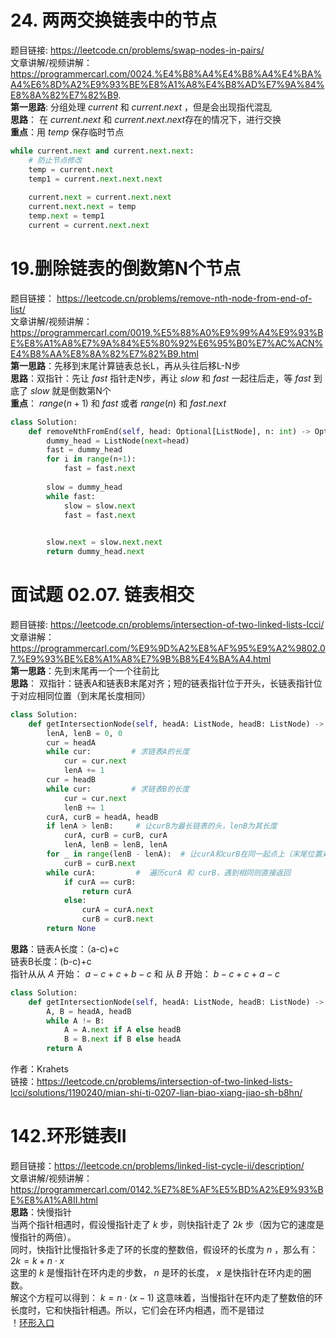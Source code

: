 # 24. 两两交换链表中的节点 

题目链接:  https://leetcode.cn/problems/swap-nodes-in-pairs/  
文章讲解/视频讲解： https://programmercarl.com/0024.%E4%B8%A4%E4%B8%A4%E4%BA%A4%E6%8D%A2%E9%93%BE%E8%A1%A8%E4%B8%AD%E7%9A%84%E8%8A%82%E7%82%B9.  
**第一思路**: 分组处理 $current$ 和 $current.next$ ，但是会出现指代混乱  
**思路**： 在 $current.next$ 和 $current.next.next$存在的情况下，进行交换  
**重点**：用 $temp$ 保存临时节点  
```Python
while current.next and current.next.next:
    # 防止节点修改
    temp = current.next  
    temp1 = current.next.next.next
    
    current.next = current.next.next
    current.next.next = temp
    temp.next = temp1
    current = current.next.next
```

 # 19.删除链表的倒数第N个节点  

题目链接： https://leetcode.cn/problems/remove-nth-node-from-end-of-list/  
文章讲解/视频讲解：https://programmercarl.com/0019.%E5%88%A0%E9%99%A4%E9%93%BE%E8%A1%A8%E7%9A%84%E5%80%92%E6%95%B0%E7%AC%ACN%E4%B8%AA%E8%8A%82%E7%82%B9.html  
**第一思路**：先移到末尾计算链表总长L，再从头往后移L-N步  
**思路**：双指针：先让 $fast$ 指针走N步，再让 $slow$ 和 $fast$ 一起往后走，等 $fast$ 到底了 $slow$ 就是倒数第N个  
**重点**： $range(n+1)$  和 $fast$ 或者 $range(n)$ 和 $fast.next$  
         
```Python
class Solution:
    def removeNthFromEnd(self, head: Optional[ListNode], n: int) -> Optional[ListNode]:
        dummy_head = ListNode(next=head)
        fast = dummy_head
        for i in range(n+1):
            fast = fast.next
        
        slow = dummy_head
        while fast:
            slow = slow.next
            fast = fast.next
            

        slow.next = slow.next.next
        return dummy_head.next
```


 # 面试题 02.07. 链表相交  

题目链接: https://leetcode.cn/problems/intersection-of-two-linked-lists-lcci/  
文章讲解：https://programmercarl.com/%E9%9D%A2%E8%AF%95%E9%A2%9802.07.%E9%93%BE%E8%A1%A8%E7%9B%B8%E4%BA%A4.html   
**第一思路**：先到末尾再一个一个往前比  
**思路**： 双指针：链表A和链表B末尾对齐；短的链表指针位于开头，长链表指针位于对应相同位置（到末尾长度相同）  
```Python
class Solution:
    def getIntersectionNode(self, headA: ListNode, headB: ListNode) -> ListNode:
        lenA, lenB = 0, 0
        cur = headA
        while cur:         # 求链表A的长度
            cur = cur.next 
            lenA += 1
        cur = headB 
        while cur:         # 求链表B的长度
            cur = cur.next 
            lenB += 1
        curA, curB = headA, headB
        if lenA > lenB:     # 让curB为最长链表的头，lenB为其长度
            curA, curB = curB, curA
            lenA, lenB = lenB, lenA 
        for _ in range(lenB - lenA):  # 让curA和curB在同一起点上（末尾位置对齐）
            curB = curB.next 
        while curA:         #  遍历curA 和 curB，遇到相同则直接返回
            if curA == curB:
                return curA
            else:
                curA = curA.next 
                curB = curB.next
        return None
```
**思路**：链表A长度：（a-c)+c   
链表B长度：(b-c)+c  
指针从从 $A$ 开始： ${a-c} + {c} + {b-c}$ 和 从 $B$ 开始： ${b-c} + {c} + {a-c}$  
```Python
class Solution:
    def getIntersectionNode(self, headA: ListNode, headB: ListNode) -> ListNode:
        A, B = headA, headB
        while A != B:
            A = A.next if A else headB
            B = B.next if B else headA
        return A
```
作者：Krahets    
链接：https://leetcode.cn/problems/intersection-of-two-linked-lists-lcci/solutions/1190240/mian-shi-ti-0207-lian-biao-xiang-jiao-sh-b8hn/



 # 142.环形链表II  

题目链接：https://leetcode.cn/problems/linked-list-cycle-ii/description/    
文章讲解/视频讲解：https://programmercarl.com/0142.%E7%8E%AF%E5%BD%A2%E9%93%BE%E8%A1%A8II.html  
**思路**：快慢指针  
当两个指针相遇时，假设慢指针走了 $k$ 步，则快指针走了 $2k$ 步（因为它的速度是慢指针的两倍）。  
同时，快指针比慢指针多走了环的长度的整数倍，假设环的长度为 $n$ ，那么有： $2k=k+n⋅x$  
这里的 $k$ 是慢指针在环内走的步数， $n$ 是环的长度， $x$ 是快指针在环内走的圈数。  
解这个方程可以得到： $k=n⋅(x−1)$ 
这意味着，当慢指针在环内走了整数倍的环长度时，它和快指针相遇。所以，它们会在环内相遇，而不是错过  
！[环形入口]([2.链表Linked/20220925103433.png](https://github.com/zyw020927/carltrainingcamp/blob/97d196b0feadf5744440ae4f8d75aff1df49aece/2.%E9%93%BE%E8%A1%A8Linked/20220925103433.png)https://github.com/zyw020927/carltrainingcamp/blob/97d196b0feadf5744440ae4f8d75aff1df49aece/2.%E9%93%BE%E8%A1%A8Linked/20220925103433.png)



